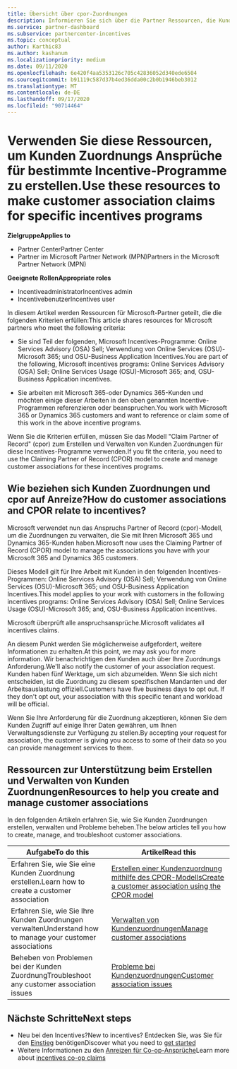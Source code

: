 ```yaml
---
title: Übersicht über cpor-Zuordnungen
description: Informieren Sie sich über die Partner Ressourcen, die Kunden bestimmten Incentive-Programmen über das Anspruchs Partner of Record-Modell (cpor) zuordnen müssen.
ms.service: partner-dashboard
ms.subservice: partnercenter-incentives
ms.topic: conceptual
author: Karthic83
ms.author: kashanum
ms.localizationpriority: medium
ms.date: 09/11/2020
ms.openlocfilehash: 6e420f4aa5353126c705c42836052d340ede6504
ms.sourcegitcommit: b91119c587d37b4ed36dda00c2b0b1946beb3012
ms.translationtype: MT
ms.contentlocale: de-DE
ms.lasthandoff: 09/17/2020
ms.locfileid: "90714464"
---
```

# <a name="use-these-resources-to-make-customer-association-claims-for-specific-incentives-programs"></a><span data-ttu-id="e0ca9-103">Verwenden Sie diese Ressourcen, um Kunden Zuordnungs Ansprüche für bestimmte Incentive-Programme zu erstellen.</span><span class="sxs-lookup"><span data-stu-id="e0ca9-103">Use these resources to make customer association claims for specific incentives programs</span></span>

<span data-ttu-id="e0ca9-104">**Zielgruppe**</span><span class="sxs-lookup"><span data-stu-id="e0ca9-104">**Applies to**</span></span>

- <span data-ttu-id="e0ca9-105">Partner Center</span><span class="sxs-lookup"><span data-stu-id="e0ca9-105">Partner Center</span></span>
- <span data-ttu-id="e0ca9-106">Partner im Microsoft Partner Network (MPN)</span><span class="sxs-lookup"><span data-stu-id="e0ca9-106">Partners in the Microsoft Partner Network (MPN)</span></span>

<span data-ttu-id="e0ca9-107">**Geeignete Rollen**</span><span class="sxs-lookup"><span data-stu-id="e0ca9-107">**Appropriate roles**</span></span>

- <span data-ttu-id="e0ca9-108">Incentiveadministrator</span><span class="sxs-lookup"><span data-stu-id="e0ca9-108">Incentives admin</span></span>
- <span data-ttu-id="e0ca9-109">Incentivebenutzer</span><span class="sxs-lookup"><span data-stu-id="e0ca9-109">Incentives user</span></span>

<span data-ttu-id="e0ca9-110">In diesem Artikel werden Ressourcen für Microsoft-Partner geteilt, die die folgenden Kriterien erfüllen:</span><span class="sxs-lookup"><span data-stu-id="e0ca9-110">This article shares resources for Microsoft partners who meet the following criteria:</span></span>

- <span data-ttu-id="e0ca9-111">Sie sind Teil der folgenden, Microsoft Incentives-Programme: Online Services Advisory (OSA) Sell; Verwendung von Online Services (OSU)-Microsoft 365; und OSU-Business Application Incentives.</span><span class="sxs-lookup"><span data-stu-id="e0ca9-111">You are part of the following, Microsoft incentives programs: Online Services Advisory (OSA) Sell; Online Services Usage (OSU)-Microsoft 365; and, OSU-Business Application incentives.</span></span>

- <span data-ttu-id="e0ca9-112">Sie arbeiten mit Microsoft 365-oder Dynamics 365-Kunden und möchten einige dieser Arbeiten in den oben genannten Incentive-Programmen referenzieren oder beanspruchen.</span><span class="sxs-lookup"><span data-stu-id="e0ca9-112">You work with Microsoft 365 or Dynamics 365 customers and want to reference or claim some of this work in the above incentive programs.</span></span>

<span data-ttu-id="e0ca9-113">Wenn Sie die Kriterien erfüllen, müssen Sie das Modell "Claim Partner of Record" (cpor) zum Erstellen und Verwalten von Kunden Zuordnungen für diese Incentives-Programme verwenden.</span><span class="sxs-lookup"><span data-stu-id="e0ca9-113">If you fit the criteria, you need to use the Claiming Partner of Record (CPOR) model to create and manage customer associations for these incentives programs.</span></span>
 
## <a name="how-do-customer-associations-and-cpor-relate-to-incentives"></a><span data-ttu-id="e0ca9-114">Wie beziehen sich Kunden Zuordnungen und cpor auf Anreize?</span><span class="sxs-lookup"><span data-stu-id="e0ca9-114">How do customer associations and CPOR relate to incentives?</span></span>

<span data-ttu-id="e0ca9-115">Microsoft verwendet nun das Anspruchs Partner of Record (cpor)-Modell, um die Zuordnungen zu verwalten, die Sie mit Ihren Microsoft 365 und Dynamics 365-Kunden haben.</span><span class="sxs-lookup"><span data-stu-id="e0ca9-115">Microsoft now uses the Claiming Partner of Record (CPOR) model to manage the associations you have with your Microsoft 365 and Dynamics 365 customers.</span></span>

<span data-ttu-id="e0ca9-116">Dieses Modell gilt für Ihre Arbeit mit Kunden in den folgenden Incentives-Programmen: Online Services Advisory (OSA) Sell; Verwendung von Online Services (OSU)-Microsoft 365; und OSU-Business Application Incentives.</span><span class="sxs-lookup"><span data-stu-id="e0ca9-116">This model applies to your work with customers in the following incentives programs: Online Services Advisory (OSA) Sell; Online Services Usage (OSU)-Microsoft 365; and, OSU-Business Application incentives.</span></span>

<span data-ttu-id="e0ca9-117">Microsoft überprüft alle anspruchsansprüche.</span><span class="sxs-lookup"><span data-stu-id="e0ca9-117">Microsoft validates all incentives claims.</span></span>

<span data-ttu-id="e0ca9-118">An diesem Punkt werden Sie möglicherweise aufgefordert, weitere Informationen zu erhalten.</span><span class="sxs-lookup"><span data-stu-id="e0ca9-118">At this point, we may ask you for more information.</span></span> <span data-ttu-id="e0ca9-119">Wir benachrichtigen den Kunden auch über Ihre Zuordnungs Anforderung.</span><span class="sxs-lookup"><span data-stu-id="e0ca9-119">We'll also notify the customer of your association request.</span></span> <span data-ttu-id="e0ca9-120">Kunden haben fünf Werktage, um sich abzumelden. Wenn Sie sich nicht entscheiden, ist die Zuordnung zu diesem spezifischen Mandanten und der Arbeitsauslastung offiziell.</span><span class="sxs-lookup"><span data-stu-id="e0ca9-120">Customers have five business days to opt out. If they don't opt out, your association with this specific tenant and workload will be official.</span></span>

<span data-ttu-id="e0ca9-121">Wenn Sie Ihre Anforderung für die Zuordnung akzeptieren, können Sie dem Kunden Zugriff auf einige Ihrer Daten gewähren, um Ihnen Verwaltungsdienste zur Verfügung zu stellen.</span><span class="sxs-lookup"><span data-stu-id="e0ca9-121">By accepting your request for association, the customer is giving you access to some of their data so you can provide management services to them.</span></span> 

## <a name="resources-to-help-you-create-and-manage-customer-associations"></a><span data-ttu-id="e0ca9-122">Ressourcen zur Unterstützung beim Erstellen und Verwalten von Kunden Zuordnungen</span><span class="sxs-lookup"><span data-stu-id="e0ca9-122">Resources to help you create and manage customer associations</span></span>

<span data-ttu-id="e0ca9-123">In den folgenden Artikeln erfahren Sie, wie Sie Kunden Zuordnungen erstellen, verwalten und Probleme beheben.</span><span class="sxs-lookup"><span data-stu-id="e0ca9-123">The below articles tell you how to create, manage, and troubleshoot customer associations.</span></span>

|  <span data-ttu-id="e0ca9-124">**Aufgabe**</span><span class="sxs-lookup"><span data-stu-id="e0ca9-124">**To do this**</span></span>  |  <span data-ttu-id="e0ca9-125">**Artikel**</span><span class="sxs-lookup"><span data-stu-id="e0ca9-125">**Read this**</span></span>  |
|--------------|-----------|
| <span data-ttu-id="e0ca9-126">Erfahren Sie, wie Sie eine Kunden Zuordnung erstellen.</span><span class="sxs-lookup"><span data-stu-id="e0ca9-126">Learn how to create a customer association</span></span>  | [<span data-ttu-id="e0ca9-127">Erstellen einer Kundenzuordnung mithilfe des CPOR-Modells</span><span class="sxs-lookup"><span data-stu-id="e0ca9-127">Create a customer association using the CPOR model</span></span>](submit-osa-claim.md)  |
|<span data-ttu-id="e0ca9-128">Erfahren Sie, wie Sie Ihre Kunden Zuordnungen verwalten</span><span class="sxs-lookup"><span data-stu-id="e0ca9-128">Understand how to manage your customer associations</span></span>  | [<span data-ttu-id="e0ca9-129">Verwalten von Kundenzuordnungen</span><span class="sxs-lookup"><span data-stu-id="e0ca9-129">Manage customer associations</span></span>](incentives-manage-customer-associations.md)  |
|<span data-ttu-id="e0ca9-130">Beheben von Problemen bei der Kunden Zuordnung</span><span class="sxs-lookup"><span data-stu-id="e0ca9-130">Troubleshoot any customer association issues</span></span>  | [<span data-ttu-id="e0ca9-131">Probleme bei Kundenzuordnungen</span><span class="sxs-lookup"><span data-stu-id="e0ca9-131">Customer association issues</span></span>](incentives-customer-association-issues.md)  |

## <a name="next-steps"></a><span data-ttu-id="e0ca9-132">Nächste Schritte</span><span class="sxs-lookup"><span data-stu-id="e0ca9-132">Next steps</span></span>

- <span data-ttu-id="e0ca9-133">Neu bei den Incentives?</span><span class="sxs-lookup"><span data-stu-id="e0ca9-133">New to incentives?</span></span> <span data-ttu-id="e0ca9-134">Entdecken Sie, was Sie für den [Einstieg](incentives-get-started-intro.md) benötigen</span><span class="sxs-lookup"><span data-stu-id="e0ca9-134">Discover what you need to [get started](incentives-get-started-intro.md)</span></span>
- <span data-ttu-id="e0ca9-135">Weitere Informationen zu den [Anreizen für Co-op-Ansprüche](claims-overview.md)</span><span class="sxs-lookup"><span data-stu-id="e0ca9-135">Learn more about [incentives co-op claims](claims-overview.md)</span></span>
